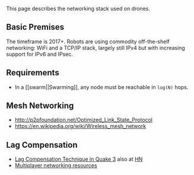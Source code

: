 This page describes the networking stack used on drones.

Basic Premises
--------------

The timeframe is 2017+. Robots are using commodity off-the-shelf networking:
WiFi and a TCP/IP stack, largely still IPv4 but with increasing support for
IPv6 and IPsec.

Requirements
------------

* In a [[swarm||Swarming]], any node must be reachable in `log(N)` hops.

Mesh Networking
---------------

* http://p2pfoundation.net/Optimized_Link_State_Protocol
* https://en.wikipedia.org/wiki/Wireless_mesh_network

Lag Compensation
----------------

* [Lag Compensation Technique in Quake 3](http://www.ra.is/unlagged/)
  also at [HN](https://news.ycombinator.com/item?id=10034198)
* [Multiplayer networking resources](https://github.com/nickdesaulniers/nickdesaulniers.github.com/issues/5)
